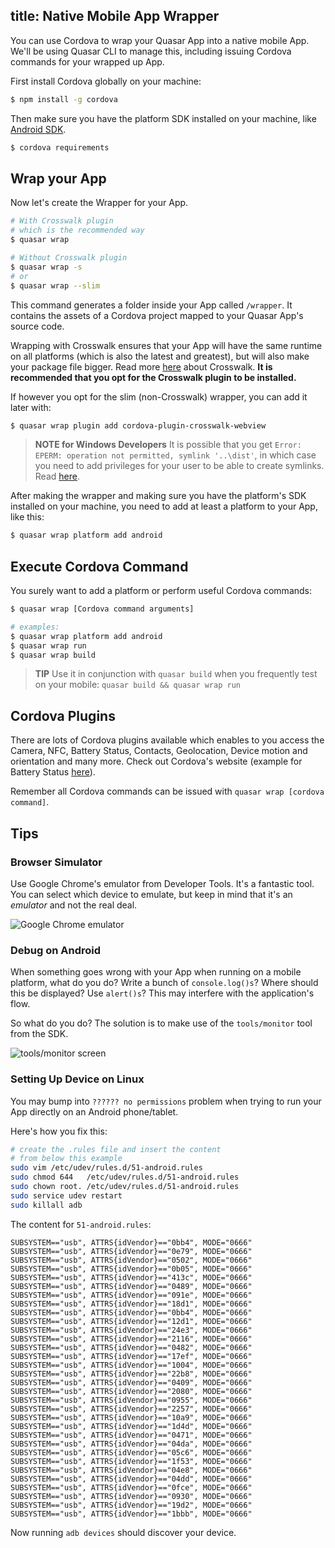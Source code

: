 title: Native Mobile App Wrapper
---
You can use Cordova to wrap your Quasar App into a native mobile App. We'll be using Quasar CLI to manage this, including issuing Cordova commands for your wrapped up App.

First install Cordova globally on your machine:
``` bash
$ npm install -g cordova
```

Then make sure you have the platform SDK installed on your machine, like [Android SDK](https://developer.android.com/studio/index.html#download).
``` bash
$ cordova requirements
```

## Wrap your App
Now let's create the Wrapper for your App.
``` bash
# With Crosswalk plugin
# which is the recommended way
$ quasar wrap

# Without Crosswalk plugin
$ quasar wrap -s
# or
$ quasar wrap --slim
```

This command generates a folder inside your App called `/wrapper`. It contains the assets of a Cordova project mapped to your Quasar App's source code.

Wrapping with Crosswalk ensures that your App will have the same runtime on all platforms (which is also the latest and greatest), but will also make your package file bigger. Read more [here](https://crosswalk-project.org/documentation/about.html) about Crosswalk. **It is recommended that you opt for the Crosswalk plugin to be installed.**

If however you opt for the slim (non-Crosswalk) wrapper, you can add it later with:
``` bash
$ quasar wrap plugin add cordova-plugin-crosswalk-webview
```

> **NOTE for Windows Developers**
> It is possible that you get `Error: EPERM: operation not permitted, symlink '..\dist'`, in which case you need to add privileges for your user to be able to create symlinks. Read [here](http://superuser.com/questions/104845/permission-to-make-symbolic-links-in-windows-7).

After making the wrapper and making sure you have the platform's SDK installed on your machine, you need to add at least a platform to your App, like this:
``` bash
$ quasar wrap platform add android
```

## Execute Cordova Command
You surely want to add a platform or perform useful Cordova commands:
``` bash
$ quasar wrap [Cordova command arguments]

# examples:
$ quasar wrap platform add android
$ quasar wrap run
$ quasar wrap build
```

> **TIP**
> Use it in conjunction with `quasar build` when you frequently test on your mobile: `quasar build && quasar wrap run`

## Cordova Plugins
There are lots of Cordova plugins available which enables to you access the Camera, NFC, Battery Status, Contacts, Geolocation, Device motion and orientation and many more. Check out Cordova's website (example for Battery Status [here](https://cordova.apache.org/docs/en/latest/reference/cordova-plugin-battery-status/index.html)).

Remember all Cordova commands can be issued with `quasar wrap [cordova command]`.

## Tips

### Browser Simulator
Use Google Chrome's emulator from Developer Tools. It's a fantastic tool. You can select which device to emulate, but keep in mind that it's an *emulator* and not the real deal.

![Google Chrome emulator](/images/chrome.png "Google Chrome emulator")

### Debug on Android
When something goes wrong with your App when running on a mobile platform, what do you do? Write a bunch of `console.log()s`? Where should this be displayed? Use `alert()s`? This may interfere with the application's flow.

So what do you do? The solution is to make use of the `tools/monitor` tool from the SDK.

![tools/monitor screen](/images/monitor.png "tools/monitor screen")

### Setting Up Device on Linux
You may bump into `?????? no permissions` problem when trying to run your App directly on an Android phone/tablet.

Here's how you fix this:

``` bash
# create the .rules file and insert the content
# from below this example
sudo vim /etc/udev/rules.d/51-android.rules
sudo chmod 644   /etc/udev/rules.d/51-android.rules
sudo chown root. /etc/udev/rules.d/51-android.rules
sudo service udev restart
sudo killall adb
```

The content for `51-android.rules`:
```
SUBSYSTEM=="usb", ATTRS{idVendor}=="0bb4", MODE="0666"
SUBSYSTEM=="usb", ATTRS{idVendor}=="0e79", MODE="0666"
SUBSYSTEM=="usb", ATTRS{idVendor}=="0502", MODE="0666"
SUBSYSTEM=="usb", ATTRS{idVendor}=="0b05", MODE="0666"
SUBSYSTEM=="usb", ATTRS{idVendor}=="413c", MODE="0666"
SUBSYSTEM=="usb", ATTRS{idVendor}=="0489", MODE="0666"
SUBSYSTEM=="usb", ATTRS{idVendor}=="091e", MODE="0666"
SUBSYSTEM=="usb", ATTRS{idVendor}=="18d1", MODE="0666"
SUBSYSTEM=="usb", ATTRS{idVendor}=="0bb4", MODE="0666"
SUBSYSTEM=="usb", ATTRS{idVendor}=="12d1", MODE="0666"
SUBSYSTEM=="usb", ATTRS{idVendor}=="24e3", MODE="0666"
SUBSYSTEM=="usb", ATTRS{idVendor}=="2116", MODE="0666"
SUBSYSTEM=="usb", ATTRS{idVendor}=="0482", MODE="0666"
SUBSYSTEM=="usb", ATTRS{idVendor}=="17ef", MODE="0666"
SUBSYSTEM=="usb", ATTRS{idVendor}=="1004", MODE="0666"
SUBSYSTEM=="usb", ATTRS{idVendor}=="22b8", MODE="0666"
SUBSYSTEM=="usb", ATTRS{idVendor}=="0409", MODE="0666"
SUBSYSTEM=="usb", ATTRS{idVendor}=="2080", MODE="0666"
SUBSYSTEM=="usb", ATTRS{idVendor}=="0955", MODE="0666"
SUBSYSTEM=="usb", ATTRS{idVendor}=="2257", MODE="0666"
SUBSYSTEM=="usb", ATTRS{idVendor}=="10a9", MODE="0666"
SUBSYSTEM=="usb", ATTRS{idVendor}=="1d4d", MODE="0666"
SUBSYSTEM=="usb", ATTRS{idVendor}=="0471", MODE="0666"
SUBSYSTEM=="usb", ATTRS{idVendor}=="04da", MODE="0666"
SUBSYSTEM=="usb", ATTRS{idVendor}=="05c6", MODE="0666"
SUBSYSTEM=="usb", ATTRS{idVendor}=="1f53", MODE="0666"
SUBSYSTEM=="usb", ATTRS{idVendor}=="04e8", MODE="0666"
SUBSYSTEM=="usb", ATTRS{idVendor}=="04dd", MODE="0666"
SUBSYSTEM=="usb", ATTRS{idVendor}=="0fce", MODE="0666"
SUBSYSTEM=="usb", ATTRS{idVendor}=="0930", MODE="0666"
SUBSYSTEM=="usb", ATTRS{idVendor}=="19d2", MODE="0666"
SUBSYSTEM=="usb", ATTRS{idVendor}=="1bbb", MODE="0666"
```

Now running `adb devices` should discover your device.
